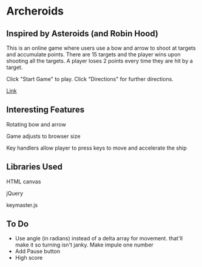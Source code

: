 # Archeroids
## Inspired by Asteroids (and Robin Hood)

This is an online game where users use a bow and arrow to shoot at targets and accumulate points. There are 15 targets and the player wins upon shooting all the targets. A player loses 2 points every time they are hit by a target.

Click "Start Game" to play. Click "Directions" for further directions.

[Link](www.asteroids.com)

## Interesting Features

Rotating bow and arrow

Game adjusts to browser size

Key handlers allow player to press keys to move and accelerate the ship

## Libraries Used
HTML canvas

jQuery

keymaster.js

## To Do
* Use angle (in radians) instead of a delta array for movement. that'll make it so turning isn't janky. Make impule one number
* Add Pause button
* High score
